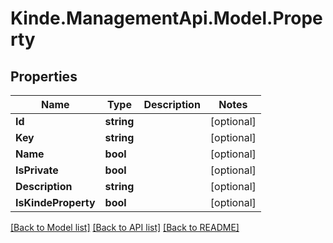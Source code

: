 # Kinde.ManagementApi.Model.Property

## Properties

Name | Type | Description | Notes
------------ | ------------- | ------------- | -------------
**Id** | **string** |  | [optional] 
**Key** | **string** |  | [optional] 
**Name** | **bool** |  | [optional] 
**IsPrivate** | **bool** |  | [optional] 
**Description** | **string** |  | [optional] 
**IsKindeProperty** | **bool** |  | [optional] 

[[Back to Model list]](../README.md#documentation-for-models) [[Back to API list]](../README.md#documentation-for-api-endpoints) [[Back to README]](../README.md)

